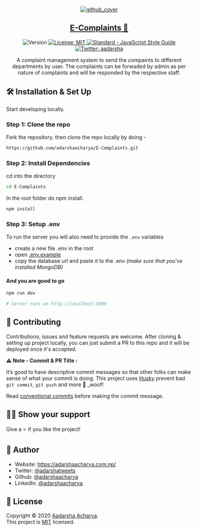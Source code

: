 <br />

<p align="center">
<a href="https://e-complaints.herokuapp.com/">
<img src="https://raw.githubusercontent.com/adarshaacharya/E-Complaints/master/docs/github_cover.png" alt="github_cover" />

</a>
</p>

<p align="center">
<a href="https://e-complaints.herokuapp.com/">
<h2 align="center">
 E-Complaints 💬
</h2></a>
</p>

<p align="center">
 <img alt="Version" src="https://img.shields.io/badge/version-1.0.0-blue.svg?cacheSeconds=2592000" />
  <a href="https://github.com/adarshaacharya/E-Complaints/blob/master/LICENSE" target="_blank">
    <img alt="License: MIT" src="https://img.shields.io/github/license/adarshaacharya/E-Complaints" />
  </a>
      <a href="https://standardjs.com"><img src="https://img.shields.io/badge/code_style-standard-brightgreen.svg" alt="Standard - JavaScript Style Guide"></a>
  <a href="https://twitter.com/UltimateAdarshx" target="_blank">
    <img alt="Twitter: aadarsha" src="https://img.shields.io/twitter/follow/aadarshatweets?style=social" />
  </a>
  </p>
  
 <p align="center">
A complaint management system to send the compaints to different departments by user. The complaints can be forwaded by admin as per nature of complaints and will be responded by the respective staff.
</p>

## 🛠 Installation & Set Up 

Start developing locally.

### Step 1: Clone the repo

Fork the repository. then clone the repo locally by doing -

```sh
https://github.com/adarshaacharya/E-Complaints.git
```

### Step 2: Install Dependencies

cd into the directory

```sh
cd E-Complaints
```

In the root folder do npm install.

```sh
npm install
```

### Step 3: Setup .env

To run the server you will also need to provide the `.env` variables

- create a new file .env in the root
- open [.env.example](./.env.example)
- copy the database url and paste it to the .env
  _(make sure that you've installed MongoDB)_

#### And you are good to go

```sh
npm run dev

# Server runs on http://localhost:5000
```

## 🤝 Contributing

Contributions, issues and feature requests are welcome. After cloning & setting up project locally, you can just submit a PR to this repo and it will be deployed once it's accepted.

**⚠️ Note - Commit & PR Title :**

It’s good to have descriptive commit messages so that other folks can make sense of what your commit is doing.
This project uses [Husky](https://github.com/typicode/husky/blob/master/README.md) prevent bad `git commit`, `git push` and more 🐶 \_woof!

Read [conventional commits](https://www.conventionalcommits.org/en/v1.0.0-beta.3/) before making the commit message.

## 👏🏻 Show your support

Give a ⭐️ if you like the project!

## 👤 Author

- Website: <https://adarshaacharya.com.np/>
- Twitter: [@adarshatweets](https://twitter.com/adarshatweets)
- Github: [@adarshaacharya](https://github.com/adarshaacharya)
- LinkedIn: [@adarshaacharya](https://linkedin.com/in/adarshaacharya)

## 📝 License

Copyright © 2020 [Aadarsha Acharya](https://github.com/adarshaacharya).<br />
This project is [MIT](https://github.com/adarshaacharya/E-Complaints/blob/master/LICENSE) licensed.
